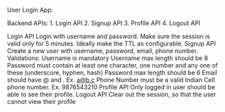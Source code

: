 User Login App:

Backend APIs:
    1. Login API
    2. Signup API
    3. Profile API
    4. Logout API

Login API
    Login with username and password.
    Make sure the session is valid only for 5 minutes. Ideally make the TTL as configurable.
Signup API
    Create a new user with username, password, email, phone number.
    Validations:
    Username is mandatory
    Username max length should be 8
    Password must contain at least one character, one number and any one of these
    (underscore, hyphen, hash)
    Password max length should be 6
    Email should have @ and . Ex. a@b.c
    Phone Number must be a valid Indian Cell phone number. Ex. 9876543210
Profile API
    Only logged in user should be able to see their profile.
Logout API
    Clear out the session, so that the user cannot view their profile